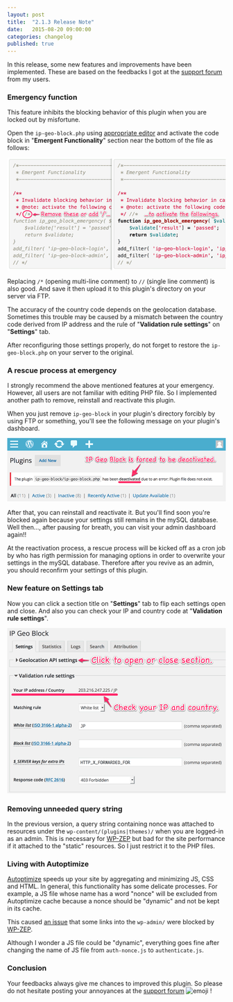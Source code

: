 ```yaml
---
layout: post
title:  "2.1.3 Release Note"
date:   2015-08-20 09:00:00
categories: changelog
published: true
---
```


In this release, some new features and improvements have been implemented.
These are based on the feedbacks I got at the [support forum][forum] from 
my users.

<!--more-->

### Emergency function ###

This feature inhibits the blocking behavior of this plugin when you are locked 
out by misfortune.

Open the `ip-geo-block.php` using [appropriate editor][editors] and activate 
the code block in "**Emergent Functionality**" section near the bottom of the 
file as follows:

![Emergency function](/img/2015-08/EmergencyFunction.png
 "Emergency function"
)

Replacing `/*` (opening multi-line comment) to `//` (single line comment) is 
also good. And save it then upload it to this plugin's directory on your server 
via FTP.

The accuracy of the country code depends on the geolocation database. Sometimes 
this trouble may be caused by a mismatch between the country code derived from 
IP address and the rule of "**Validation rule settings**" on "**Settings**" tab.

After reconfiguring those settings properly, do not forget to restore the 
`ip-geo-block.php` on your server to the original.

### A rescue process at emergency ###

I strongly recommend the above mentioned features at your emergency. However, 
all users are not familiar with editing PHP file. So I implemented another 
path to remove, reinstall and reactivate this plugin.

When you just remove `ip-geo-block` in your plugin's directory forcibly by 
using FTP or something, you'll see the following message on your plugin's 
dashboard.

![Force to delete](/img/2015-08/ForceDelete.png
 "Force to delete"
)

After that, you can reinstall and reactivate it. But you'll find soon you're 
blocked again because your settings still remains in the mySQL database.
Well then..., after pausing for breath, you can visit your admin dashboard 
again!!

At the reactivation process, a rescue process will be kicked off as a cron job 
by who has rigth permission for managing options in order to overwrite your 
settings in the mySQL database. Therefore after you revive as an admin, you 
should reconfirm your settings of this plugin.

### New feature on Settings tab ###

Now you can click a section title on "**Settings**" tab to flip each settings 
open and close. And also you can check your IP and country code at 
"**Validation rule settings**".

![New settings tab](/img/2015-08/NewSettings.png
 "New settings tab"
)

### Removing unneeded query string ###

In the previous version, a query string containing nonce was attached to 
resources under the `wp-content/(plugins|themes)/` when you are logged-in as 
an admin. This is necessary for [WP-ZEP][WP-ZEP] but bad for the site 
performance if it attached to the "static" resources. So I just restrict it 
to the PHP files.

### Living with Autoptimize ###

[Autoptimize][AO] speeds up your site by aggregating and minimizing JS, CSS and 
HTML. In general, this functionality has some delicate processes. For example, 
a JS file whose name has a word "nonce" will be excluded from Autoptimize cache 
because a nonce should be "dynamic" and not be kept in its cache.

This caused [an issue][AO-issue] that some links into the `wp-admin/` were 
blocked by [WP-ZEP][WP-ZEP].

Although I wonder a JS file could be "dynamic", everything goes fine after 
changing the name of JS file from `auth-nonce.js` to `authenticate.js`.

### Conclusion ###

Your feedbacks always give me chances to improved this plugin. So please do not 
hesitate posting your annoyances at the [support forum][forum] <span class="emoji">
![emoji](https://assets-cdn.github.com/images/icons/emoji/unicode/1f3af.png)
</span> !

[IP-Geo-Block]: https://wordpress.org/plugins/ip-geo-block/ "WordPress › IP Geo Block « WordPress Plugins"
[forum]: https://wordpress.org/support/plugin/ip-geo-block "WordPress › Support » IP Geo Block"
[editors]: https://codex.wordpress.org/Editing_Files#Using_Text_Editors "Editing Files « WordPress Codex"
[AO]: https://wordpress.org/plugins/autoptimize/ "WordPress › Autoptimize « WordPress Plugins"
[AO-issue]: https://wordpress.org/support/topic/issue-to-edit-a-post-from-a-post "WordPress › Support » Issue to edit a post from a post"
[WP-ZEP]: /article/how-wpzep-works.html "How does WP-ZEP prevent zero-day attack?"
